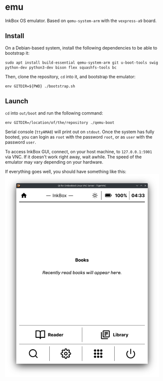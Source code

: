 # emu

InkBox OS emulator. Based on `qemu-system-arm` with the `vexpress-a9` board.

## Install
On a Debian-based system, install the following dependencies to be able to bootstrap it:
```
sudo apt install build-essential qemu-system-arm git u-boot-tools swig python-dev python3-dev bison flex squashfs-tools bc
```

Then, clone the repository, `cd` into it, and bootstrap the emulator:
```
env GITDIR=${PWD} ./bootstrap.sh
```

## Launch
`cd` into `out/boot` and run the following command:
```
env GITDIR=/location/of/the/repository ./qemu-boot
```
Serial console (`ttyAMA0`) will print out on `stdout`. Once the system has fully booted, you can login as `root` with the password `root`, or as `user` with the password `user`.

To access InkBox GUI, connect, on your host machine, to `127.0.0.1:5901` via VNC. If it doesn't work right away, wait awhile. The speed of the emulator may vary depending on your hardware.

If everything goes well, you should have something like this:
![InkBox GUI via VNC](https://github.com/Kobo-InkBox/emu/raw/main/images/vnc.png)
